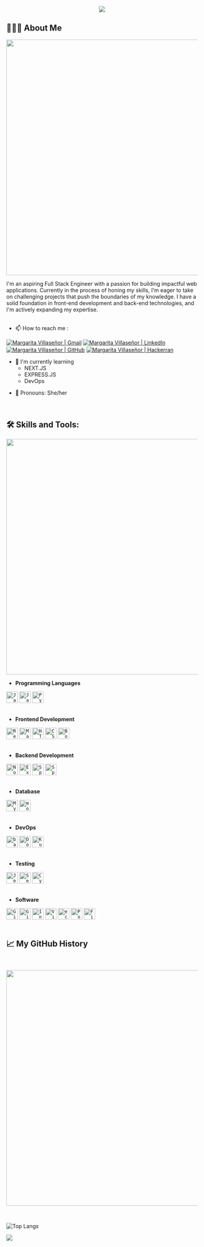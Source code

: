 <p align="center">
  <img src="https://capsule-render.vercel.app/api?type=waving&color=gradient&text=Hi,%20I'm%20Maggie!&height=90&section=header&fontSize=60&fontColor=ffffff"/>
</p>

## 👩🏻‍💻 About Me
<p align="center">
  <img src="https://capsule-render.vercel.app/api?type=rect&color=gradient&height=1" width="620">
</p>
I'm an aspiring Full Stack Engineer with a passion for building impactful web applications. Currently in the process of honing my skills, I'm eager to take on challenging projects that push the boundaries of my knowledge. I have a solid foundation in front-end development and back-end technologies, and I'm actively expanding my expertise. 
<!--You can find more about me and my journey on my [personal website](https://www.johndoe.com) or connect with me on [LinkedIn](https://www.linkedin.com/in/johndoe)-->

<!-- ## Other Common Github Profile Sections -->
</br>
</br>

- 📫 How to reach me :
<p align="">
<a href="mailto:margaritavillasenor@gmail.com"><img align="center" src="https://img.shields.io/badge/Gmail-D14836?style=for-the-badge&logo=gmail&logoColor=white" alt="Margarita Villaseñor | Gmail" /></a>
<a href="https://www.linkedin.com/in/margarita-villasenor"><img align="center" src="https://img.shields.io/badge/LinkedIn-0077B5?style=for-the-badge&logo=linkedin&logoColor=white" alt="Margarita Villaseñor | LinkedIn" /></a>
<a href="https://github.com/maggievillasenor"><img align="center" src="https://img.shields.io/badge/GitHub-100000?style=for-the-badge&logo=github&logoColor=white" alt="Margarita Villaseñor | GitHub" /></a>
<a href="https://www.hackerrank.com/maggie_villasen1"><img align="center" src="https://img.shields.io/badge/-Hackerrank-2EC866?style=for-the-badge&logo=HackerRank&logoColor=white" alt="Margarita Villaseñor | Hackerran" /></a>
</p>

<!-- 👩‍💻 I'm currently working on... -->

- 🧠 I'm currently learning 
    - NEXT.JS
    - EXPRESS.JS
    - DevOps

<!-- 👯‍♀️ I'm looking to collaborate on... -->

<!--🤔 I'm looking for help with... -->

<!--💬 Ask me about... -->

- 👩 Pronouns: She/her

<!--⚡️ Fun fact... -->
</br>

## 🛠 Skills and Tools:
<p align="center">
  <img src="https://capsule-render.vercel.app/api?type=rect&color=gradient&height=1" width="620">
</p>

- **Programming Languages**
<div>
	<code><img width="30" src="https://user-images.githubusercontent.com/25181517/117447155-6a868a00-af3d-11eb-9cfe-245df15c9f3f.png" alt="JavaScript" title="JavaScript"/></code>
	<code><img width="30" src="https://user-images.githubusercontent.com/25181517/117201156-9a724800-adec-11eb-9a9d-3cd0f67da4bc.png" alt="Java" title="Java"/></code>
	<code><img width="30" src="https://user-images.githubusercontent.com/25181517/183423507-c056a6f9-1ba8-4312-a350-19bcbc5a8697.png" alt="Python" title="Python"/></code>
</div>  
</br>

- **Frontend Development**
<div>
	<code><img width="30" src="https://user-images.githubusercontent.com/25181517/183897015-94a058a6-b86e-4e42-a37f-bf92061753e5.png" alt="React" title="React"/></code>
	<code><img width="30" src="https://user-images.githubusercontent.com/25181517/189716630-fe6c084c-6c66-43af-aa49-64c8aea4a5c2.png" alt="Material UI" title="Material UI"/></code>
	<code><img width="30" src="https://user-images.githubusercontent.com/25181517/192158954-f88b5814-d510-4564-b285-dff7d6400dad.png" alt="HTML" title="HTML"/></code>
	<code><img width="30" src="https://user-images.githubusercontent.com/25181517/183898674-75a4a1b1-f960-4ea9-abcb-637170a00a75.png" alt="CSS" title="CSS"/></code>
	<code><img width="30" src="https://user-images.githubusercontent.com/25181517/183898054-b3d693d4-dafb-4808-a509-bab54cf5de34.png" alt="Bootstrap" title="Bootstrap"/></code>
</div>
</br>

- **Backend Development**
<div>
	<code><img width="30" src="https://user-images.githubusercontent.com/25181517/183568594-85e280a7-0d7e-4d1a-9028-c8c2209e073c.png" alt="Node.js" title="Node.js"/></code>
	<code><img width="30" src="https://user-images.githubusercontent.com/25181517/183859966-a3462d8d-1bc7-4880-b353-e2cbed900ed6.png" alt="Express" title="Express"/></code>
	<code><img width="30" src="https://user-images.githubusercontent.com/25181517/117201470-f6d56780-adec-11eb-8f7c-e70e376cfd07.png" alt="Spring" title="Spring"/></code>
	<code><img width="30" src="https://user-images.githubusercontent.com/25181517/183891303-41f257f8-6b3d-487c-aa56-c497b880d0fb.png" alt="Spring Boot" title="Spring Boot"/></code>
</div>
</br>

- **Database**
<div>
	<code><img width="30" src="https://user-images.githubusercontent.com/25181517/183896128-ec99105a-ec1a-4d85-b08b-1aa1620b2046.png" alt="MySQL" title="MySQL"/></code>
	<code><img width="30" src="https://user-images.githubusercontent.com/25181517/182884177-d48a8579-2cd0-447a-b9a6-ffc7cb02560e.png" alt="mongoDB" title="mongoDB"/></code>
</div>
</br>

- **DevOps**
<div>
	<code><img width="30" src="https://user-images.githubusercontent.com/25181517/192158606-7c2ef6bd-6e04-47cf-b5bc-da2797cb5bda.png" alt="bash" title="bash"/></code>
	<code><img width="30" src="https://user-images.githubusercontent.com/25181517/117207330-263ba280-adf4-11eb-9b97-0ac5b40bc3be.png" alt="Docker" title="Docker"/></code>
	<code><img width="30" src="https://user-images.githubusercontent.com/25181517/182534006-037f08b5-8e7b-4e5f-96b6-5d2a5558fa85.png" alt="Kubernetes" title="Kubernetes"/></code>
</div>
</br>

- **Testing**
<div>
	<code><img width="30" src="https://user-images.githubusercontent.com/25181517/187955005-f4ca6f1a-e727-497b-b81b-93fb9726268e.png" alt="Jest" title="Jest"/></code>
	<code><img width="30" src="https://user-images.githubusercontent.com/25181517/184103699-d1b83c07-2d83-4d99-9a1e-83bd89e08117.png" alt="Selenium" title="Selenium"/></code>
	<code><img width="30" src="https://user-images.githubusercontent.com/68279555/200387386-276c709f-380b-46cc-81fd-f292985927a8.png" alt="Cypress" title="Cypress"/></code>
</div>
</br>

- **Software**
<div>
	<code><img width="30" src="https://user-images.githubusercontent.com/25181517/192108372-f71d70ac-7ae6-4c0d-8395-51d8870c2ef0.png" alt="Git" title="Git"/></code>
	<code><img width="30" src="https://user-images.githubusercontent.com/25181517/192108374-8da61ba1-99ec-41d7-80b8-fb2f7c0a4948.png" alt="GitHub" title="GitHub"/></code>
	<code><img width="30" src="https://user-images.githubusercontent.com/25181517/192108890-200809d1-439c-4e23-90d3-b090cf9a4eea.png" alt="InteliJ" title="InteliJ"/></code>
	<code><img width="30" src="https://user-images.githubusercontent.com/25181517/192108891-d86b6220-e232-423a-bf5f-90903e6887c3.png" alt="Visual Studio Code" title="Visual Studio Code"/></code>
	<code><img width="30" src="https://user-images.githubusercontent.com/25181517/192108892-6e9b5cdf-4e35-4a70-ad9a-801a93a07c1c.png" alt="eclipse" title="eclipse"/></code>
	<code><img width="30" src="https://user-images.githubusercontent.com/25181517/192109061-e138ca71-337c-4019-8d42-4792fdaa7128.png" alt="Postman" title="Postman"/></code>
	<code><img width="30" src="https://user-images.githubusercontent.com/25181517/189715289-df3ee512-6eca-463f-a0f4-c10d94a06b2f.png" alt="Figma" title="Figma"/></code>
</div>
</br>

## 📈 My GitHub History
</br>

<p align="center">
  <img src="https://capsule-render.vercel.app/api?type=rect&color=gradient&height=1" width="620">
</p>
</br>

![Top Langs](https://github-readme-stats.vercel.app/api/top-langs/?username=maggievillasenor&layout=compact&theme=omni&langs_count=10&width="400")
</br>

<!--![Anurag's GitHub stats](https://github-readme-stats.vercel.app/api?username=maggievillasenor&theme=omni&show_icons=true&heigth="100") -->

<!-- ![App Screenshot](https://via.placeholder.com/468x300?text=App+Screenshot+Here) -->

<p align="left">
  <img src="https://capsule-render.vercel.app/api?type=waving&color=gradient&height=90&section=footer"/>
</p>
